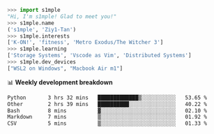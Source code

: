 ```python
>>> import s1mple
"Hi, I'm s1mple! Glad to meet you!"
>>> s1mple.name
('s1mple', 'Ziy1-Tan')
>>> s1mple.interests
['K-ON!', 'fitness', 'Metro Exodus/The Witcher 3']
>>> s1mple.learning
['Storage Systems', 'Vscode as Vim', 'Distributed Systems']
>>> s1mple.dev_devices
["WSL2 on Windows", "Macbook Air m1"]
```
📊 **Weekly development breakdown**
<!--START_SECTION:waka-->

```txt
Python       3 hrs 32 mins   █████████████▒░░░░░░░░░░░   53.65 %
Other        2 hrs 39 mins   ██████████░░░░░░░░░░░░░░░   40.22 %
Bash         8 mins          ▓░░░░░░░░░░░░░░░░░░░░░░░░   02.10 %
Markdown     7 mins          ▒░░░░░░░░░░░░░░░░░░░░░░░░   01.92 %
CSV          5 mins          ▒░░░░░░░░░░░░░░░░░░░░░░░░   01.33 %
```

<!--END_SECTION:waka-->

